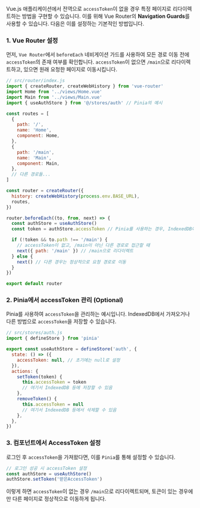 Vue.js 애플리케이션에서 전역으로 `accessToken`이 없을 경우 특정 페이지로 리다이렉트하는 방법을 구현할 수 있습니다. 이를 위해 Vue Router의 **Navigation Guards**를 사용할 수 있습니다. 다음은 이를 설정하는 기본적인 방법입니다.

### 1. Vue Router 설정

먼저, `Vue Router`에서 `beforeEach` 네비게이션 가드를 사용하여 모든 경로 이동 전에 `accessToken`의 존재 여부를 확인합니다. `accessToken`이 없으면 `/main`으로 리다이렉트하고, 있으면 원래 요청한 페이지로 이동시킵니다.

```javascript
// src/router/index.js
import { createRouter, createWebHistory } from 'vue-router'
import Home from '../views/Home.vue'
import Main from '../views/Main.vue'
import { useAuthStore } from '@/stores/auth' // Pinia의 예시

const routes = [
  {
    path: '/',
    name: 'Home',
    component: Home,
  },
  {
    path: '/main',
    name: 'Main',
    component: Main,
  },
  // 다른 경로들...
]

const router = createRouter({
  history: createWebHistory(process.env.BASE_URL),
  routes,
})

router.beforeEach((to, from, next) => {
  const authStore = useAuthStore()
  const token = authStore.accessToken // Pinia를 사용하는 경우, IndexedDB에서 token을 가져올 수 있음

  if (!token && to.path !== '/main') {
    // accessToken이 없고, /main이 아닌 다른 경로로 접근할 때
    next({ path: '/main' }) // /main으로 리다이렉트
  } else {
    next() // 다른 경우는 정상적으로 요청 경로로 이동
  }
})

export default router
```

### 2. Pinia에서 accessToken 관리 (Optional)

Pinia를 사용하여 `accessToken`을 관리하는 예시입니다. IndexedDB에서 가져오거나 다른 방법으로 `accessToken`을 저장할 수 있습니다.

```javascript
// src/stores/auth.js
import { defineStore } from 'pinia'

export const useAuthStore = defineStore('auth', {
  state: () => ({
    accessToken: null, // 초기에는 null로 설정
  }),
  actions: {
    setToken(token) {
      this.accessToken = token
      // 여기서 IndexedDB 등에 저장할 수 있음
    },
    removeToken() {
      this.accessToken = null
      // 여기서 IndexedDB 등에서 삭제할 수 있음
    },
  },
})
```

### 3. 컴포넌트에서 AccessToken 설정

로그인 후 `accessToken`을 가져왔다면, 이를 `Pinia`를 통해 설정할 수 있습니다.

```javascript
// 로그인 성공 시 accessToken 설정
const authStore = useAuthStore()
authStore.setToken('받은AccessToken')
```

이렇게 하면 `accessToken`이 없는 경우 `/main`으로 리다이렉트되며, 토큰이 있는 경우에만 다른 페이지로 정상적으로 이동하게 됩니다.